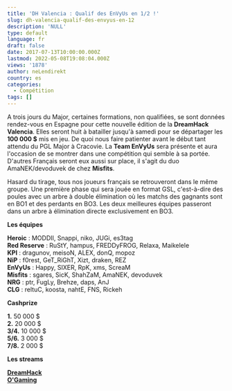 ```yaml
---
title: 'DH Valencia : Qualif des EnVyUs en 1/2 !'
slug: dh-valencia-qualif-des-envyus-en-12
description: 'NULL'
type: default
language: fr
draft: false
date: 2017-07-13T10:00:00.000Z
lastmod: 2022-05-08T19:08:04.000Z
views: '1878'
author: neLendirekt
country: es
categories:
  - Compétition
tags: []
---
```

A trois jours du Major, certaines formations, non qualifiées, se sont données rendez-vous en Espagne pour cette nouvelle édition de la **DreamHack Valencia**. Elles seront huit à batailler jusqu'à samedi pour se départager les **100 000 $** mis en jeu. De quoi nous faire patienter avant le début tant attendu du PGL Major à Cracovie. La **Team EnVyUs** sera présente et aura l'occasion de se montrer dans une compétition qui semble à sa portée. D'autres Français seront eux aussi sur place, il s'agit du duo AmaNEK/devoduvek de chez **Misfits**.

Hasard du tirage, tous nos joueurs français se retrouveront dans le même groupe. Une première phase qui sera jouée en format GSL, c'est-à-dire des poules avec un arbre à double élimination où les matchs des gagnants sont en BO1 et des perdants en BO3\. Les deux meilleures équipes passeront dans un arbre à élimination directe exclusivement en BO3.

**Les équipes** 

**Heroic** : MODDII, Snappi, niko, JUGi, es3tag  
**Red Reserve** : RuStY, hampus, FREDDyFROG, Relaxa, Maikelele  
**KPI** : dragunov, meisoN, ALEX, donQ, mopoz  
**NiP** : f0rest, GeT\_RiGhT, Xizt, draken, REZ  
**EnVyUs** : Happy, SIXER, RpK, xms, ScreaM  
**Misfits** : sgares, SicK, ShahZaM, AmaNEK, devoduvek  
**NRG** : ptr, FugLy, Brehze, daps, AnJ  
**CLG** : reltuC, koosta, nahtE, FNS, Rickeh  
  
**Cashprize** 

**1.** 50 000 $  
**2.** 20 000 $  
**3/4.** 10 000 $  
**5/6.** 3 000 $  
**7/8.** 2 000 $

**Les streams** 

**[DreamHack](https://www.twitch.tv/dreamhackcs)**  
**[O'Gaming](https://www.twitch.tv/ogamingcs)**
